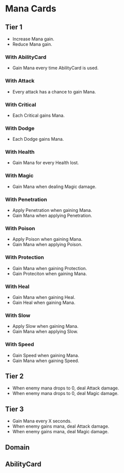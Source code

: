 # Mana Cards

## Tier 1

- Increase Mana gain.
- Reduce Mana gain.

### With AbilityCard

- Gain Mana every time AbilityCard is used.

### With Attack

- Every attack has a chance to gain Mana.

### With Critical

- Each Critical gains Mana.

### With Dodge

- Each Dodge gains Mana.

### With Health

- Gain Mana for every Health lost.

### With Magic

- Gain Mana when dealing Magic damage.

### With Penetration

- Apply Penetration when gaining Mana.
- Gain Mana when applying Penetration.

### With Poison

- Apply Poison when gaining Mana.
- Gain Mana when applying Poison.

### With Protection

- Gain Mana when gaining Protection.
- Gain Proteciton when gaining Mana.

### With Heal

- Gain Mana when gaining Heal.
- Gain Heal when gaining Mana.

### With Slow

- Apply Slow when gaining Mana.
- Gain Mana when applying Slow.

### With Speed

- Gain Speed when gaining Mana.
- Gain Mana when gaining Speed.

## Tier 2

- When enemy mana drops to 0, deal Attack damage.
- When enemy mana drops to 0, deal Magic damage.

## Tier 3

- Gain Mana every X seconds.
- When enemy gains mana, deal Attack damage.
- When enemy gains mana, deal Magic damage.

## Domain

## AbilityCard

